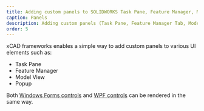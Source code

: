 ```yaml
---
title: Adding custom panels to SOLIDWORKS Task Pane, Feature Manager, Model tab, etc. using xCAD
caption: Panels
description: Adding custom panels (Task Pane, Feature Manager Tab, Model Tab etc.) in SOLIDWORKS
order: 5
---
```

xCAD frameworks enables a simple way to add custom panels to various UI elements such as:

* Task Pane
* Feature Manager
* Model View
* Popup

Both [Windows Forms controls](https://docs.microsoft.com/en-us/dotnet/api/system.windows.forms.usercontrol) and [WPF controls](https://docs.microsoft.com/en-us/dotnet/api/system.windows.controls.usercontrol) can be rendered in the same way.